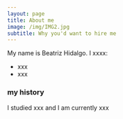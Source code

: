 ```yaml
---
layout: page
title: About me
image: /img/IMG2.jpg
subtitle: Why you'd want to hire me
---
```


My name is Beatriz Hidalgo. I xxxx:

- xxx
- xxx

### my history

I studied xxx and I am currently xxx
